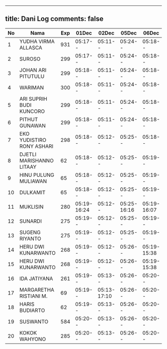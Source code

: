 
---
title: Dani Log
comments: false
---

| No | Nama | Exp | 01Dec | 02Dec | 05Dec | 06Dec |
|-----|-----|-----|-----|-----|-----|-----|
| 1 | YUDHA VIRMA ALLASCA | 931 | 05:17-- | 05:11-- | 05:24-- | 05:18-- |
| 2 | SUROSO | 299 | 05:17-- | 05:11-- | 05:24-- | 05:18-- |
| 3 | JOHAN ARI PITUTULU | 299 | 05:18-- | 05:11-- | 05:24-- | 05:18-- |
| 4 | WARIMAN | 300 | 05:18-- | 05:11-- | 05:24-- | 05:18-- |
| 5 | ARI SUPRIH BUDI KUNCORO | 299 | 05:18-- | 05:11-- | 05:24-- | 05:18-- |
| 6 | PITHUT GUNAWAN | 299 | 05:18-- | 05:11-- | 05:24-- | 05:18-- |
| 7 | EKO YUDISTIRO RONY ASHARI | 298 | 05:18-- | 05:12-- | 05:25-- | 05:18-- |
| 8 | DJETLI MARISHANNO LITAAY | 62 | 05:18-- | 05:12-- | 05:25-- | 05:19-- |
| 9 | HINU PULUNG MULIAWAN | 65 | 05:18-- | 05:12-- | 05:25-- | 05:19-- |
| 10 | DULKAMIT | 65 | 05:18-- | 05:12-- | 05:25-- | 05:19-- |
| 11 | MUKLISIN | 280 | 05:19-16:24 | 05:12-- | 05:25-16:16 | 05:19-16:07 |
| 12 | SUNARDI | 275 | 05:19-- | 05:12-- | 05:25-- | 05:19-- |
| 13 | SUGENG RIYANTO | 275 | 05:19-- | 05:12-- | 05:25-- | 05:19-- |
| 14 | HERU DWI KUNARWANTO | 268 | 05:19-- | 05:12-- | 05:26-- | 05:19-15:38 |
| 15 | HERU DWI KUNARWANTO | 268 | 05:19-- | 05:12-- | 05:26-- | 05:19-15:38 |
| 16 | IDA JATIYANA | 261 | 05:19-- | 05:13-- | 05:26-- | 05:20-- |
| 17 | MARGARETHA RISTIANI M. | 69 | 05:19-- | 05:13-17:10 | 05:26-- | 05:20-- |
| 18 | HARIS BUDIARTO | 62 | 05:19-- | 05:13-- | 05:26-- | 05:20-- |
| 19 | SUSWANTO | 584 | 05:20-- | 05:13-- | 05:26-- | 05:20-- |
| 20 | KOKOK WAHYONO | 285 | 05:20-- | 05:13-- | 05:26-- | 05:20-- |
